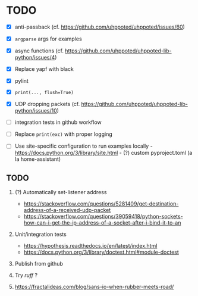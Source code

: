 # TODO

- [x] anti-passback (cf. https://github.com/uhppoted/uhppoted/issues/60)
- [x] `argparse` args for examples
- [x] async functions (cf. https://github.com/uhppoted/uhppoted-lib-python/issues/4)
- [x] Replace yapf with black
- [x] pylint
- [x] `print(..., flush=True)`
- [x] UDP dropping packets (cf. https://github.com/uhppoted/uhppoted-lib-python/issues/10)

- [ ] integration tests in github workflow
- [ ] Replace `print(exc)` with proper logging
- [ ] Use site-specific configuration to run examples locally
      - https://docs.python.org/3/library/site.html
      - (?) custom pyproject.toml (a la home-assistant)

## TODO
1. (?) Automatically set-listener address
   - https://stackoverflow.com/questions/5281409/get-destination-address-of-a-received-udp-packet
   - https://stackoverflow.com/questions/39059418/python-sockets-how-can-i-get-the-ip-address-of-a-socket-after-i-bind-it-to-an

2. Unit/integration tests
      - https://hypothesis.readthedocs.io/en/latest/index.html
      - https://docs.python.org/3/library/doctest.html#module-doctest

3. Publish from github
4. Try _ruff_ ?
5. https://fractalideas.com/blog/sans-io-when-rubber-meets-road/
